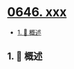 # [0646. xxx](https://github.com/Tdahuyou/TNotes.leetcode/tree/main/notes/0646.%20xxx)

<!-- region:toc -->

- [1. 📝 概述](#1--概述)

<!-- endregion:toc -->

## 1. 📝 概述
